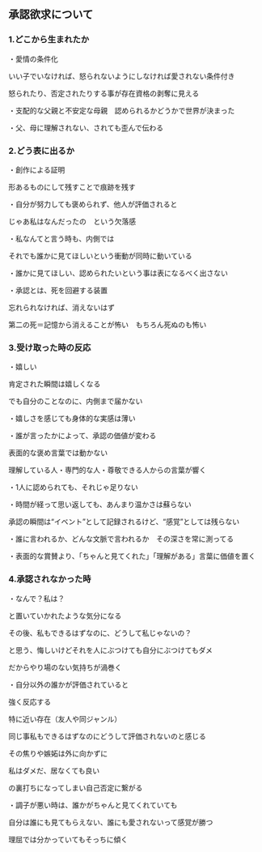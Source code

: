 ## 承認欲求について

### 1.どこから生まれたか

・愛情の条件化

いい子でいなければ、怒られないようにしなければ愛されない条件付き

怒られたり、否定されたりする事が存在資格の剥奪に見える


・支配的な父親と不安定な母親　認められるかどうかで世界が決まった


・父、母に理解されない、されても歪んで伝わる


### 2.どう表に出るか


・創作による証明

形あるものにして残すことで痕跡を残す

・自分が努力しても褒められず、他人が評価されると

じゃあ私はなんだったの　という欠落感


・私なんてと言う時も、内側では


それでも誰かに見てほしいという衝動が同時に動いている


・誰かに見てほしい、認められたいという事は表になるべく出さない


・承認とは、死を回避する装置

忘れられなければ、消えないはず

第二の死＝記憶から消えることが怖い　もちろん死ぬのも怖い

### 3.受け取った時の反応

・嬉しい

肯定された瞬間は嬉しくなる

でも自分のことなのに、内側まで届かない


・嬉しさを感じても身体的な実感は薄い


・誰が言ったかによって、承認の価値が変わる

表面的な褒め言葉では動かない

理解している人・専門的な人・尊敬できる人からの言葉が響く


・1人に認められても、それじゃ足りない


・時間が経って思い返しても、あんまり温かさは蘇らない

承認の瞬間は“イベント”として記録されるけど、“感覚”としては残らない


・誰に言われるか、どんな文脈で言われるか　その深さを常に測ってる


・表面的な賞賛より、「ちゃんと見てくれた」「理解がある」言葉に価値を置く

### 4.承認されなかった時

・なんで？私は？

と置いていかれたような気分になる

その後、私もできるはずなのに、どうして私じゃないの？

と思う、悔しいけどそれを人にぶつけても自分にぶつけてもダメ

だからやり場のない気持ちが渦巻く



・自分以外の誰かが評価されていると

強く反応する

特に近い存在（友人や同ジャンル）

同じ事私もできるはずなのにどうして評価されないのと感じる

その焦りや嫉妬は外に向かずに

私はダメだ、居なくても良い

の裏打ちになってしまい自己否定に繋がる  




・調子が悪い時は、誰かがちゃんと見てくれていても

自分は誰にも見てもらえない、誰にも愛されないって感覚が勝つ

理屈では分かっていてもそっちに傾く









